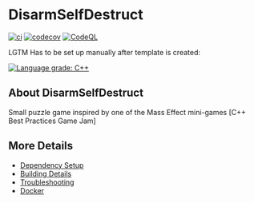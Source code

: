 # DisarmSelfDestruct

[![ci](https://github.com/babysitterd/DisarmSelfDestruct/actions/workflows/ci.yml/badge.svg)](https://github.com/babysitterd/DisarmSelfDestruct/actions/workflows/ci.yml)
[![codecov](https://codecov.io/gh/babysitterd/DisarmSelfDestruct/branch/main/graph/badge.svg)](https://codecov.io/gh/babysitterd/DisarmSelfDestruct)
[![CodeQL](https://github.com/babysitterd/DisarmSelfDestruct/actions/workflows/codeql-analysis.yml/badge.svg)](https://github.com/babysitterd/DisarmSelfDestruct/actions/workflows/codeql-analysis.yml)

LGTM Has to be set up manually after template is created:

[![Language grade: C++](https://img.shields.io/lgtm/grade/cpp/github/babysitterd/DisarmSelfDestruct)](https://lgtm.com/projects/g/babysitterd/DisarmSelfDestruct/context:cpp)

## About DisarmSelfDestruct
Small puzzle game inspired by one of the Mass Effect mini-games [C++ Best Practices Game Jam]


## More Details

 * [Dependency Setup](README_dependencies.md)
 * [Building Details](README_building.md)
 * [Troubleshooting](README_troubleshooting.md)
 * [Docker](README_docker.md)
